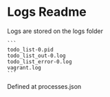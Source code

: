 # Logs Readme

Logs are stored on the logs folder

    ```
    todo_list-0.pid
    todo_list_out-0.log
    todo_list_error-0.log
    vagrant.log
    ```

Defined at processes.json